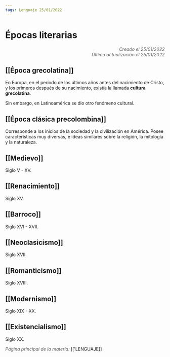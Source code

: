 ```yaml
---
tags: Lenguaje 25/01/2022
---
```


# Épocas literarias
<div style="text-align: right; opacity: 0.7; font-style: italic;">Creado el 25/01/2022</div>
<div style="text-align: right; opacity: 0.7; font-style: italic;">Última actualización el 25/01/2022</div>

## [[Época grecolatina]]
En Europa, en el período de los últimos años antes del nacimiento de Cristo, y los primeros después de su nacimiento, existía la llamada **cultura grecolatina**.

Sin embargo, en Latinoamérica se dio otro fenómeno cultural.

## [[Época clásica precolombina]]

Corresponde a los inicios de la sociedad y la civilización en América. Posee características muy diversas, e ideas similares sobre la religión, la mitología y la naturaleza.

## [[Medievo]]

Siglo V - XV.

## [[Renacimiento]]

Siglo XV.

## [[Barroco]]

Siglo XVI - XVII.

## [[Neoclasicismo]]

Siglo XVII.

## [[Romanticismo]]

Siglo XVIII.

## [[Modernismo]]

Siglo XIX - XX.

## [[Existencialismo]]

Siglo XX.

<span style="opacity: 0.7; font-style: italic;">Página principal de la materia:</span> [['LENGUAJE]]